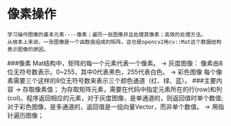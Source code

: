 像素操作
========
    学习操作图像的基本元素----像素；遍历一张图像并且处理其像素；高效的处理方法。
    从根本上来说，一张图像是一个由数值组成的矩阵，这也是opencv2用cv::Mat这个数据结构表示图像的原因。
###像素
    Mat结构中，矩阵的每一个元素代表一个像素。
    -> 灰度图像：
       像素由8位无符号数表示。0~255，其中0代表黑色，255代表白色。
    -> 彩色图像
       每个像素需要三个这样的8位无符号数来表示三个颜色通道（红、绿、蓝）。
###主要内容
    -> 存取像素值；
       为存取矩阵元素，需要在代码中指定元素所在的行(row)和列(col)。程序返回相应的元素，对于灰度图像，是单通道的，则返回值时单个数值;
       对于彩色图像，是多通道的，返回值是一组向量Vector，而非单个数值。
    -> 用指针遍历图像；
